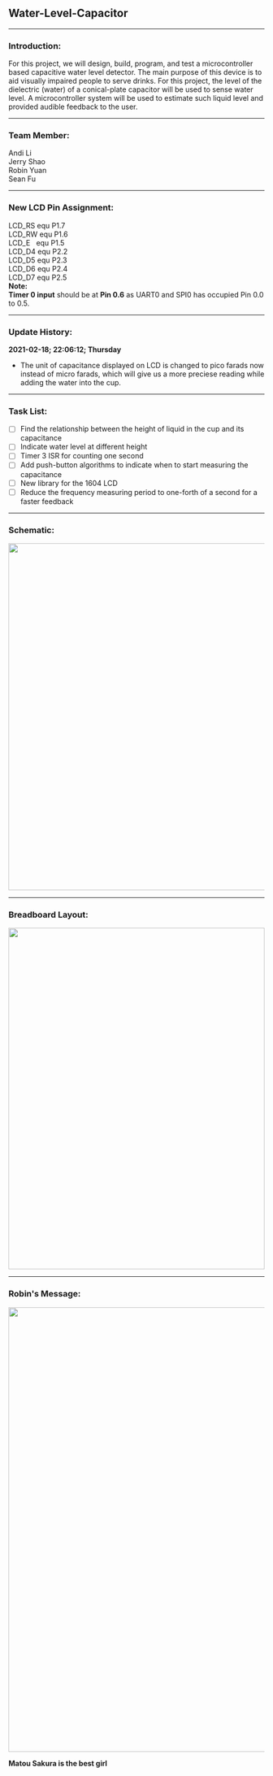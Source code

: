## Water-Level-Capacitor

------------
### Introduction:

For this project, we will design, build, program, and test a microcontroller based capacitive water level detector.  The main purpose of this device is to aid visually impaired people to serve drinks.  For  this  project,  the  level  of  the  dielectric  (water)  of  a  conical-plate  capacitor  will  be  used  to sense  water  level.  A  microcontroller  system  will be  used  to  estimate  such  liquid  level  and provided audible feedback to the user. 

------------

### Team Member:

  Andi Li\
  Jerry Shao\
  Robin Yuan\
  Sean Fu
  
------------

### New LCD Pin Assignment:

  LCD_RS  equ P1.7\
  LCD_RW  equ P1.6\
  LCD_E &nbsp; equ P1.5\
  LCD_D4 equ P2.2\
  LCD_D5  equ P2.3\
  LCD_D6  equ P2.4\
  LCD_D7   equ P2.5\
**Note:**\
  **Timer 0 input** should be at **Pin 0.6** as UART0 and SPI0 has occupied Pin 0.0 to 0.5.
  

------------


### Update History:
**2021-02-18; 22:06:12; Thursday**
- The unit of capacitance displayed on LCD is changed to pico farads now instead of  micro farads, which will give us a more preciese reading while adding the water into the cup.

------------
### Task List:
- [ ] Find the relationship between the height of liquid in the cup and its capacitance
- [ ] Indicate water level at different height
- [ ] Timer 3 ISR for counting one second 
- [ ] Add push-button algorithms to indicate when to start measuring the capacitance
- [ ] New library for the 1604 LCD
- [ ] Reduce the frequency measuring period to one-forth of a second for a faster feedback 
------------
### Schematic:
<img src="https://user-images.githubusercontent.com/68177491/108474843-c5fd8180-7244-11eb-9bd0-d1f16b9fe390.jpg" width="512" height="683"/>

------------
### Breadboard Layout:
<img src="https://user-images.githubusercontent.com/68177491/108475285-5c31a780-7245-11eb-95e6-f33e19c6c2ad.jpg" width="504" height="672"/>


------------
### Robin's Message:
<img src="https://user-images.githubusercontent.com/68177491/108470137-54bad000-723e-11eb-8eb2-a700d3040374.png" width="622" height="875"/>


**Matou Sakura is the best girl**
